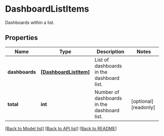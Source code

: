 # DashboardListItems

Dashboards within a list.

## Properties
Name | Type | Description | Notes
------------ | ------------- | ------------- | -------------
**dashboards** | [**[DashboardListItem]**](DashboardListItem.md) | List of dashboards in the dashboard list. | 
**total** | **int** | Number of dashboards in the dashboard list. | [optional] [readonly] 

[[Back to Model list]](README.md#documentation-for-models) [[Back to API list]](README.md#documentation-for-api-endpoints) [[Back to README]](README.md)


